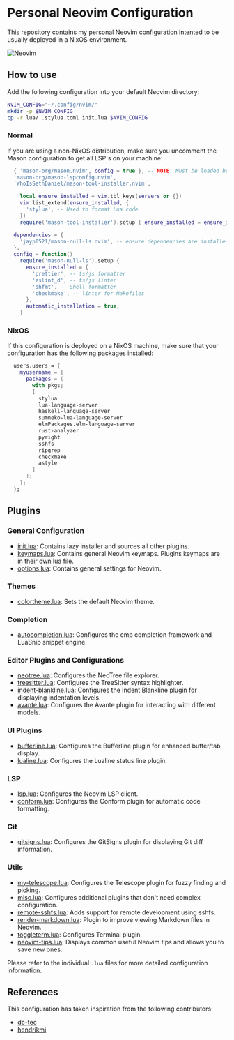 # Personal Neovim Configuration

This repository contains my personal Neovim configuration intented to be usually deployed in a NixOS environment.

![Neovim](https://drive.usercontent.google.com/download?id=1Wn5ilSAT3UErwV8yGUuYdzYMJNSgdmd9)

## How to use

Add the following configuration into your default Neovim directory:

```bash
NVIM_CONFIG="~/.config/nvim/"
mkdir -p $NVIM_CONFIG
cp -r lua/ .stylua.toml init.lua $NVIM_CONFIG 
```

### Normal

If you are using a non-NixOS distribution, make sure you uncomment the Mason configuration to get all LSP's on your machine:

```lua ./lua/plugins/lsp.lua
  { 'mason-org/mason.nvim', config = true }, -- NOTE: Must be loaded before dependants
  'mason-org/mason-lspconfig.nvim',
  'WhoIsSethDaniel/mason-tool-installer.nvim',
```

```lua ./lua/plugins/lsp.lua
    local ensure_installed = vim.tbl_keys(servers or {})
    vim.list_extend(ensure_installed, {
      'stylua', -- Used to format Lua code
    })
    require('mason-tool-installer').setup { ensure_installed = ensure_installed }
```

``` lua ./lua/plugins/none-ls.lua
  dependencies = {
    'jayp0521/mason-null-ls.nvim', -- ensure dependencies are installed
  },
  config = function()
    require('mason-null-ls').setup {
      ensure_installed = {
        'prettier', -- ts/js formatter
        'eslint_d', -- ts/js linter
        'shfmt', -- Shell formatter
        'checkmake', -- linter for Makefiles
      },
      automatic_installation = true,
    }
```

### NixOS

If this configuration is deployed on a NixOS machine, make sure that your configuration has the following packages installed:

```nix
  users.users = {
    myusername = {
      packages = (
        with pkgs;
        [
          stylua
          lua-language-server
          haskell-language-server
          sumneko-lua-language-server
          elmPackages.elm-language-server
          rust-analyzer
          pyright
          sshfs
          ripgrep
          checkmake
          astyle
        ]
      );
    };
  };
```

## Plugins

### General Configuration

- [init.lua](./init.lua): Contains lazy installer and sources all other plugins.
- [keymaps.lua](./lua/core/keymaps.lua): Contains general Neovim keymaps. Plugins keymaps are in their own lua file.
- [options.lua](./lua/core/options.lua): Contains general settings for Neovim.

### Themes

- [colortheme.lua](./lua/plugins/colortheme.lua): Sets the default Neovim theme.

### Completion

- [autocompletion.lua](./lua/plugins/autocompletion.lua): Configures the cmp completion framework and LuaSnip snippet engine.

### Editor Plugins and Configurations

- [neotree.lua](./lua/plugins/neotree.lua): Configures the NeoTree file explorer.
- [treesitter.lua](./lua/plugins/treesitter.lua): Configures the TreeSitter syntax highlighter.
- [indent-blankline.lua](./lua/plugins/indent-blankline.lua): Configures the Indent Blankline plugin for displaying indentation levels.
- [avante.lua](./lua/plugins/avante.lua): Configures the Avante plugin for interacting with different models.

### UI Plugins

- [bufferline.lua](./lua/plugins/bufferline.lua): Configures the Bufferline plugin for enhanced buffer/tab display.
- [lualine.lua](./lua/plugins/lualine.lua): Configures the Lualine status line plugin.

### LSP

- [lsp.lua](./lua/plugins/lsp.lua): Configures the Neovim LSP client.
- [conform.lua](./lua/plugins/conform.lua): Configures the Conform plugin for automatic code formatting.

### Git

- [gitsigns.lua](./lua/plugins/gitsigns.lua): Configures the GitSigns plugin for displaying Git diff information.

### Utils

- [my-telescope.lua](./lua/plugins/my-telescope.lua): Configures the Telescope plugin for fuzzy finding and picking.
- [misc.lua](./lua/plugins/misc.lua): Configures additional plugins that don't need complex configuration.
- [remote-sshfs.lua](./lua/plugins/remote-sshfs.lua): Adds support for remote development using sshfs.
- [render-markdown.lua](./lua/plugins/render-markdown.lua): Plugin to improve viewing Markdown files in Neovim.
- [toggleterm.lua](./lua/plugins/toggleterm.lua): Configures Terminal plugin.
- [neovim-tips.lua](./lua/plugins/neovim-tips.lua): Displays common useful Neovim tips and allows you to save new ones.

Please refer to the individual `.lua` files for more detailed configuration information.

## References

This configuration has taken inspiration from the following contributors:

- [dc-tec](https://github.com/dc-tec/nixvim)
- [hendrikmi](https://github.com/hendrikmi/neovim-kickstart-config)
